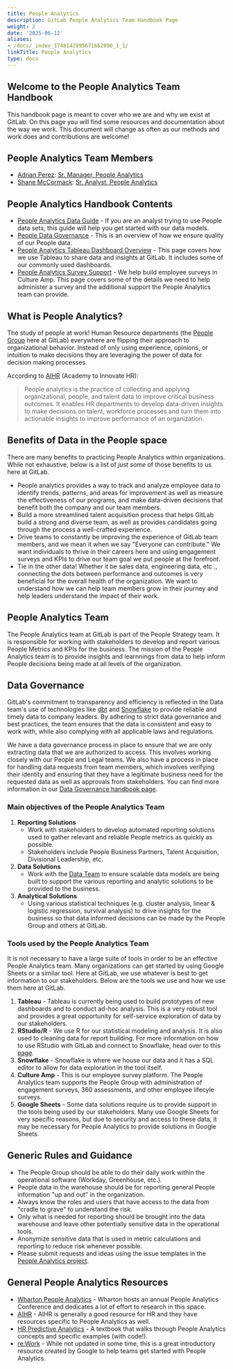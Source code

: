 ```yaml
---
title: People Analytics
description: GitLab People Analytics Team Handbook Page
weight: 2
date: '2025-06-12'
aliases:
- /docs/_index_1748142995671662096_1_1/
linkTitle: People Analytics
type: docs
---
```


## Welcome to the People Analytics Team Handbook

This handbook page is meant to cover who we are and why we exist at GitLab. On this page you will find some resources and documentation about the way we work. This document will change as often as our methods and work does and contributions are welcome!

## People Analytics Team Members

- [Adrian Perez](/handbook/company/team/#aperez349): [Sr. Manager, People Analytics](/job-families/people-group/people-systems-and-analytics/#senior-manager-people-analytics)
- [Shane McCormack](/handbook/company/team/#mccormack514): [Sr. Analyst, People Analytics](/job-families/people-group/people-systems-and-analytics/#senior-analyst-people-analytics)

## People Analytics Handbook Contents

- [People Analytics Data Guide](data-guide.md) - If you are an analyst trying to use People data sets, this guide will help you get started with our data models.
- [People Data Governance](/handbook/people-group/people-ops-tech-analytics/people-analytics/data-governance/) - This is an overview of how we ensure quality of our People data.
- [People Analytics Tableau Dashboard Overview](/handbook/people-group/people-ops-tech-analytics/people-analytics/people-tableau/) - This page covers how we use Tableau to share data and insights at GitLab. It includes some of our commonly used dashboards.
- [People Analytics Survey Support](/handbook/people-group/people-ops-tech-analytics/people-analytics/survey-support/) - We help build employee surveys in Culture Amp. This page covers some of the details we need to help administer a survey and the additional support the People Analytics team can provide.

## What is People Analytics?

The study of people at work! Human Resource departments (the [People Group](/handbook/people-group) here at GitLab) everywhere are flipping their approach to organizational behavior. Instead of only using experience, opinions, or intuition to make decisions they are leveraging the power of data for decision making processes.

According to [AIHR](https://www.aihr.com/blog/people-analytics/) (Academy to Innovate HR):

> People analytics is the practice of collecting and applying organizational, people, and talent data to improve critical business outcomes. It enables HR departments to develop data-driven insights to make decisions on talent, workforce processes and turn them into actionable insights to improve performance of an organization.

## Benefits of Data in the People space

There are many benefits to practicing People Analytics within organizations. While not exhaustive, below is a list of *just some* of those benefits to us here at GitLab.

- People analytics provides a way to track and analyze employee data to identify trends, patterns, and areas for improvement as well as measure the effectiveness of our programs, and make data-driven decisions that benefit both the company and our team members.
- Build a more streamlined talent acquisition process that helps GitLab build a strong and diverse team, as well as provides candidates going through the process a well-crafted experience.
- Drive teams to constantly be improving the experience of GitLab team members, and we mean it when we say "Everyone can contribute." We want individuals to thrive in their careers here and using engagement surveys and KPIs to drive our team goal we put people at the forefront.
- Tie in the other data! Whether it be sales data, engineering data, etc ., connecting the dots between performance and outcomes is very beneficial for the overall health of the organization. We want to understand how we can help team members grow in their journey and help leaders understand the impact of their work.

## People Analytics Team

The People Analytics team at GitLab is part of the People Strategy team. It is responsible for working with stakeholders to develop and report various People Metrics and KPIs for the business. The mission of the People Analytics team is to provide insights and learnnings from data to help inform People decisions being made at all levels of the organization.

## Data Governance

GitLab's commitment to transparency and efficiency is reflected in the Data team's use of technologies like [dbt](/handbook/enterprise-data/platform/dbt-guide/) and [Snowflake](/handbook/enterprise-data/platform/snowflake/) to provide reliable and timely data to company leaders. By adhering to strict data governance and best practices, the team ensures that the data is consistent and easy to work with, while also complying with all applicable laws and regulations.

We have a data governance process in place to ensure that we are only extracting data that we are authorized to access. This involves working closely with our People and Legal teams. We also have a process in place for handling data requests from team members, which involves verifying their identity and ensuring that they have a legitimate business need for the requested data as well as approvals from stakeholders. You can find more information in our [Data Governance handbook page](data-governance.md).

### Main objectives of the People Analytics Team

1. **Reporting Solutions**
    - Work with stakeholders to develop automated reporting solutions used to gather relevant and reliable People metrics as quickly as possible.
    - Stakeholders include People Business Partners, Talent Acquisition, Divisional Leadership, etc.
1. **Data Solutions**
    - Work with the [Data Team](/handbook/enterprise-data/) to ensure scalable data models are being built to support the various reporting and analytic solutions to be provided to the business.
1. **Analytical Solutions**
    - Using various statistical techniques (e.g. cluster analysis, linear & logistic regression, survival analysis) to drive insights for the business so that data informed decisions can be made by the People Group and others at GitLab.

### Tools used by the People Analytics Team

It is not necessary to have a large suite of tools in order to be an effective People Analytics team. Many organizations can get started by using Google Sheets or a similar tool. Here at GitLab, we use whatever is best to get information to our stakeholders. Below are the tools we use and how we use them here at GitLab.

1. **Tableau** - Tableau is currently being used to build prototypes of new dashboards and to conduct ad-hoc analysis. This is a very robust tool and provides a great opportunity for self-service exploration of data by our stakeholders.
1. **RStudio/R** - We use R for our statistical modeling and analysis. It is also used to cleaning data for report building. For more information on how to use RStudio with GitLab and connect to Snowflake, head over to this [page](/handbook/enterprise-data/platform/rstudio/).
1. **Snowflake** - Snowflake is where we house our data and it has a SQL editor to allow for data exploration in the tool itself.
1. **Culture Amp** - This is our employee survey platform. The People Analytics team supports the People Group with administration of engagement surveys, 360 assessments, and other employee lifecyle surveys.
1. **Google Sheets** - Some data solutions require us to provide support in the tools being used by our stakeholders. Many use Google Sheets for very specific reasons, but due to security and access to these data, it may be necessary for People Analytics to provide solutions in Google Sheets.

## Generic Rules and Guidance

- The People Group should be able to do their daily work within the operational software (Workday, Greenhouse, etc.).
- People data in the warehouse should be for reporting general People information "up and out" in the organization.
- Always know the roles and users that have access to the data from "cradle to grave" to understand the risk.
- Only what is needed for reporting should be brought into the data warehouse and leave other potentially sensitive data in the operational tools.
- Anonymize sensitive data that is used in metric calculations and reporting to reduce risk whenever possible.
- Please submit requests and ideas using the issue templates in the [People Analytics project](https://gitlab.com/gitlab-com/people-group/people-operations/people-analytics2/).

## General People Analytics Resources

- [Wharton People Analytics](https://wpa.wharton.upenn.edu/) - Wharton hosts an annual People Analytics Conference and dedicates a lot of effort to research in this space.
- [AIHR](https://www.aihr.com/blog/people-analytics-resource-library/) - AIHR is generally a good resource for HR and they have resources specific to People Analytics as well.
- [HR Predictive Analytics](https://www.koganpage.com/hr-learning-development/predictive-hr-analytics-9781398615656) - A textbook that walks through People Analytics concepts and specific examples (with code!).
- [re:Work](https://rework.withgoogle.com/en/subjects/people-analytics) - While not updated in some time, this is a great introductory resource created by Google to help teams get started with People Analytics.
